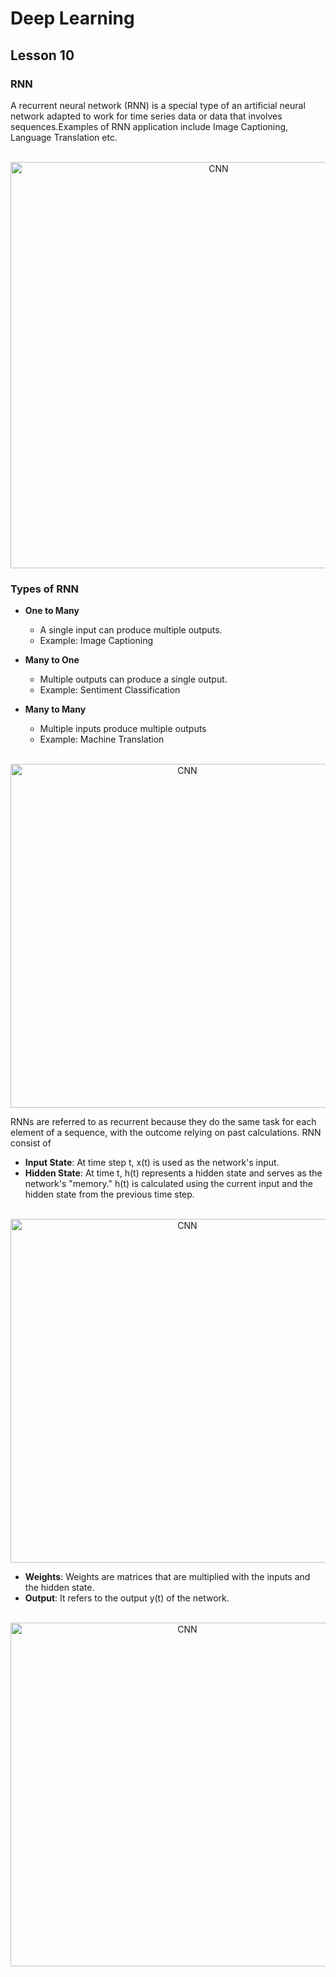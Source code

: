 # Deep Learning
## Lesson 10

<h3>RNN</h3>
A recurrent neural network (RNN) is a special type of an artificial neural network adapted to work for time series data or data that involves sequences.Examples of RNN 
application include Image Captioning, Language Translation etc.

<p align="center">
  <br>
  <img src="https://user-images.githubusercontent.com/45029614/169200626-77bf6b9e-4f5f-4af6-994c-5a5ecf6cbba4.PNG" width="650" title="CNN">
</p>

<h3>Types of RNN</h3>

* <strong>One to Many</strong>
    *  A single input can produce multiple outputs.
    *  Example: Image Captioning
    
* <strong>Many to One</strong>
  *   Multiple outputs can produce a single output.
  *   Example: Sentiment Classification 
 
* <strong>Many to Many</strong>
  * Multiple inputs produce multiple outputs
  * Example: Machine Translation
  
<p align="center">
  <br>
  <img src="https://user-images.githubusercontent.com/45029614/169202328-170a08de-411f-46a6-8cd1-cc61fd129ec4.PNG" width="550" title="CNN">
</p>

 RNNs are referred to as recurrent because they do the same task for each element of a sequence, with the outcome relying on past calculations. RNN consist of 
 * <strong>Input State</strong>: At time step t, x(t) is used as the network's input. 
 * <strong>Hidden State</strong>: At time t, h(t) represents a hidden state and serves as the network's "memory." h(t) is calculated using the current input and the hidden state from the previous time step.
 <p align="center">
  <br>
  <img src="https://user-images.githubusercontent.com/45029614/169201713-f7f9a9cd-1420-4c21-bad4-7a34d3ff4f9e.PNG" width="550" title="CNN">
</p>

 * <strong>Weights</strong>: Weights are matrices that are multiplied with the inputs and the hidden state.
 * <strong>Output</strong>: It refers to the output y(t) of the network. 

 <p align="center">
  <br>
  <img src="https://user-images.githubusercontent.com/45029614/169201925-ad1ea765-ba94-4e0c-9406-283de3e65f40.PNG" width="550" title="CNN">
</p>



